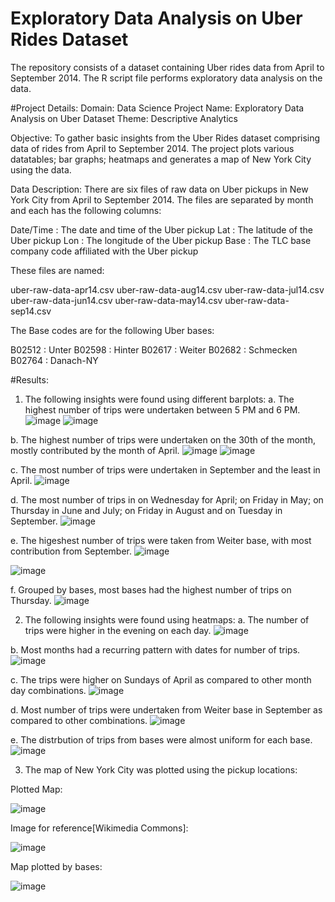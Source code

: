 # Exploratory Data Analysis on Uber Rides Dataset
The repository consists of a dataset containing Uber rides data from April to September 2014. The R script file performs exploratory data analysis on the data.

#Project Details:
Domain: Data Science
Project Name: Exploratory Data Analysis on Uber Dataset
Theme: Descriptive Analytics

Objective:
To gather basic insights from the Uber Rides dataset comprising data of rides from April to September 2014. The project plots various datatables; bar graphs; heatmaps and generates a map of New York City using the data.

Data Description:
There are six files of raw data on Uber pickups in New York City from April to September 2014. The files are separated by month and each has the following columns:

Date/Time : The date and time of the Uber pickup
Lat : The latitude of the Uber pickup
Lon : The longitude of the Uber pickup
Base : The TLC base company code affiliated with the Uber pickup

These files are named:

uber-raw-data-apr14.csv
uber-raw-data-aug14.csv
uber-raw-data-jul14.csv
uber-raw-data-jun14.csv
uber-raw-data-may14.csv
uber-raw-data-sep14.csv

The Base codes are for the following Uber bases:

B02512 : Unter
B02598 : Hinter
B02617 : Weiter
B02682 : Schmecken
B02764 : Danach-NY

#Results:
1. The following insights were found using different barplots:
a. The highest number of trips were undertaken between 5 PM and 6 PM. 
![image](https://user-images.githubusercontent.com/119730322/221345502-a95ca1fb-0db5-432a-a549-191cd43683a3.png)
![image](https://user-images.githubusercontent.com/119730322/221345575-7f6247d4-454a-47fa-b459-7a926f973b36.png)

b. The highest number of trips were undertaken on the 30th of the month, mostly contributed by the month of April.
![image](https://user-images.githubusercontent.com/119730322/221345688-e77708d5-3316-4235-87c7-cf342d0154c4.png)
![image](https://user-images.githubusercontent.com/119730322/221345692-01afe5aa-9117-4edf-bdaa-d5e95f747b0d.png)

c. The most number of trips were undertaken in September and the least in April.
![image](https://user-images.githubusercontent.com/119730322/221345767-25daecd5-dfeb-4292-b4cc-7ad34f3672c9.png)

d. The most number of trips in on Wednesday for April; on Friday in May; on Thursday in June and July; on Friday in August and on Tuesday in September.
![image](https://user-images.githubusercontent.com/119730322/221345899-8e1b9b78-4838-4434-8bda-b524035fc54e.png)

e. The higeshest number of trips were taken from Weiter base, with most contribution from September.
![image](https://user-images.githubusercontent.com/119730322/221345953-05f02b1a-bcb8-4a3b-b0eb-a0a621e4e93c.png)

![image](https://user-images.githubusercontent.com/119730322/221345964-bef43b66-f567-472b-9b7f-7c84cbd264dd.png)

f. Grouped by bases, most bases had the highest number of trips on Thursday.
![image](https://user-images.githubusercontent.com/119730322/221346005-09cda08f-a08e-48eb-9d73-271d8c73d547.png)

2. The following insights were found using heatmaps:
a. The number of trips were higher in the evening on each day.
![image](https://user-images.githubusercontent.com/119730322/221346060-67995504-0d0c-4a80-99ee-618c99ab0ffb.png)

b. Most months had a recurring pattern with dates for number of trips.
![image](https://user-images.githubusercontent.com/119730322/221346114-04bda3a3-8f36-4b83-84f2-ccd77ab2578c.png)

c. The trips were higher on Sundays of April as compared to other month day combinations.
![image](https://user-images.githubusercontent.com/119730322/221346158-c3175bdd-9d47-4ec8-971d-336953e613b5.png)

d. Most number of trips were undertaken from Weiter base in September as compared to other combinations.
![image](https://user-images.githubusercontent.com/119730322/221346222-ea796c1c-f81d-47ef-bbfb-107b273075a8.png)

e. The distrbution of trips from bases were almost uniform for each base.
![image](https://user-images.githubusercontent.com/119730322/221346269-96846bbd-44d1-4394-a66f-f0ce81df4e8a.png)

3. The map of New York City was plotted using the pickup locations:

Plotted Map:

![image](https://user-images.githubusercontent.com/119730322/221346583-d21839d3-e837-4ce5-8e78-c10b0cee567b.png)


Image for reference[Wikimedia Commons]:

![image](https://user-images.githubusercontent.com/119730322/221346856-97cf060c-cf02-4c86-9ce3-40c2bfd95f13.png)


Map plotted by bases:

![image](https://user-images.githubusercontent.com/119730322/221346736-103f46b4-bff9-4182-9c8e-00c77ca8ed71.png)

